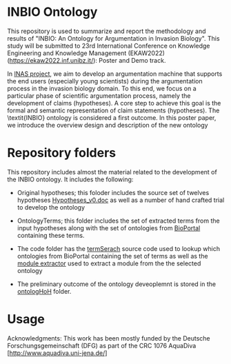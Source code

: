 # INBIO Ontology

This repository is used to summarize and report the methodology and results of "INBIO: An Ontology for Argumentation in Invasion
Biology". This study will be submitted to  23rd International Conference on Knowledge Engineering and Knowledge Management (EKAW2022) (https://ekaw2022.inf.unibz.it/): Poster and Demo track.

In [INAS project](https://inas-argumentation.github.io/), we aim to develop an argumentation machine that supports the end users (especially young scientists) during the argumentation process in the invasion biology domain. To this end, 
we focus on a particular phase of scientific argumentation process, namely the development of claims (hypotheses). A core step to achieve this goal is the formal and semantic representation of claim statements (hypotheses). The \textit{INBIO} ontology is considered a first outcome. In this poster paper, we introduce the overview design and description of the new ontology

<!-- # Paper availability -->
<!-- The accepted version can be accesed vis the [publisher web site](if it get accepted)-->

# Repository folders
This repository includes almost the material related to the development of the INBIO ontology. It includes the following:
* Original hypotheses; this foloder includes the source set of twelves hypotheses [Hypotheses_v0.doc](https://github.com/fusion-jena/INBIO/tree/main/original%20hypotheses) as well as a number of hand crafted trial to develop the ontology
* OntologyTerms; this folder includes the set of extracted terms from the input hypotheses along with the set of ontologies from [BioPortal](http://bioportal.bioontology.org/) containing these terms.

* The code folder has the [termSerach](https://github.com/fusionjena/HoH_Core_Ontology/tree/master/code/code%20python%20search%20terms) source code used to lookup which ontologies from BioPortal containing the set of terms as well as the [module extractor](https://github.com/fusion-jena/HoH_Core_Ontology/tree/master/code/ModuleExtractor)  used to extract a module from the the selected ontology 
* The preliminary outcome of the ontology deveoplemnt is stored in the [ontologHoH](https://github.com/fusion-jena/HoH_Core_Ontology/tree/master/ontologyHoH) folder.
# Usage

Acknowledgments: This work has been mostly funded by the Deutsche Forschungsgemeinschaft (DFG) as part of the CRC 1076 AquaDiva [http://www.aquadiva.uni-jena.de/]
